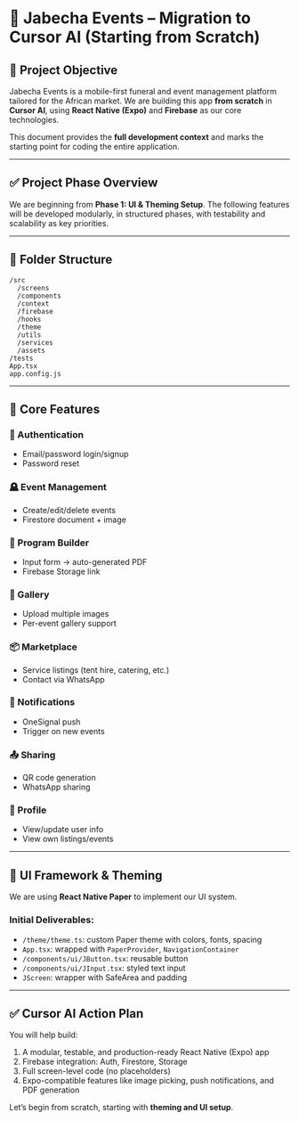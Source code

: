 # 🚀 Jabecha Events – Migration to Cursor AI (Starting from Scratch)

## 📌 Project Objective

Jabecha Events is a mobile-first funeral and event management platform tailored for the African market. We are building this app **from scratch** in **Cursor AI**, using **React Native (Expo)** and **Firebase** as our core technologies.

This document provides the **full development context** and marks the starting point for coding the entire application.

---

## ✅ Project Phase Overview

We are beginning from **Phase 1: UI & Theming Setup**. The following features will be developed modularly, in structured phases, with testability and scalability as key priorities.

---

## 🧱 Folder Structure

```
/src
  /screens
  /components
  /context
  /firebase
  /hooks
  /theme
  /utils
  /services
  /assets
/tests
App.tsx
app.config.js
```

---

## 🧠 Core Features

### 🔐 Authentication
- Email/password login/signup
- Password reset

### 🪦 Event Management
- Create/edit/delete events
- Firestore document + image

### 📝 Program Builder
- Input form → auto-generated PDF
- Firebase Storage link

### 📸 Gallery
- Upload multiple images
- Per-event gallery support

### 📦 Marketplace
- Service listings (tent hire, catering, etc.)
- Contact via WhatsApp

### 🔔 Notifications
- OneSignal push
- Trigger on new events

### 📤 Sharing
- QR code generation
- WhatsApp sharing

### 👤 Profile
- View/update user info
- View own listings/events

---

## 🎨 UI Framework & Theming

We are using **React Native Paper** to implement our UI system.

### Initial Deliverables:
- `/theme/theme.ts`: custom Paper theme with colors, fonts, spacing
- `App.tsx`: wrapped with `PaperProvider`, `NavigationContainer`
- `/components/ui/JButton.tsx`: reusable button
- `/components/ui/JInput.tsx`: styled text input
- `JScreen`: wrapper with SafeArea and padding

---

## ✅ Cursor AI Action Plan

You will help build:
1. A modular, testable, and production-ready React Native (Expo) app
2. Firebase integration: Auth, Firestore, Storage
3. Full screen-level code (no placeholders)
4. Expo-compatible features like image picking, push notifications, and PDF generation

Let’s begin from scratch, starting with **theming and UI setup**.
